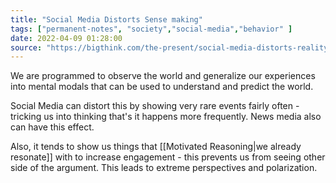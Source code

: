 ```yaml
---
title: "Social Media Distorts Sense making"
tags: ["permanent-notes", "society","social-media","behavior" ]
date: 2022-04-09 01:28:00
source: "https://bigthink.com/the-present/social-media-distorts-reality/"
---
```


We are programmed to observe the world and generalize our experiences into mental modals that can be used to understand and predict the world.

Social Media can distort this by showing very rare events fairly often - tricking us into thinking that's it happens more frequently. News media also can have this effect.

Also, it tends to show us things that [[Motivated Reasoning|we already resonate]] with to increase engagement - this prevents us from seeing other side of the argument. This leads to extreme perspectives and polarization.

